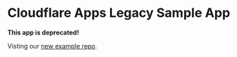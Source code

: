 # Cloudflare Apps Legacy Sample App

**This app is deprecated!**

Visting our [new example repo](https://github.com/CloudflareApps/ExampleApp).
